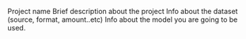 Project name
Brief description about the project
Info about the dataset (source, format, amount..etc)
Info about the model you are going to be used.
